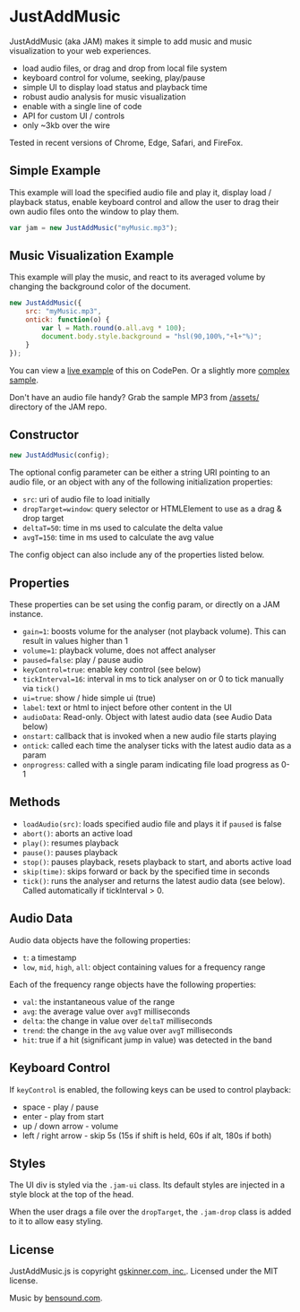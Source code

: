 # JustAddMusic

JustAddMusic (aka JAM) makes it simple to add music and music visualization to your web experiences.

* load audio files, or drag and drop from local file system
* keyboard control for volume, seeking, play/pause
* simple UI to display load status and playback time
* robust audio analysis for music visualization
* enable with a single line of code
* API for custom UI / controls
* only ~3kb over the wire

Tested in recent versions of Chrome, Edge, Safari, and FireFox.


## Simple Example

This example will load the specified audio file and play it, display load / playback status, enable keyboard control
and allow the user to drag their own audio files onto the window to play them.

```javascript
var jam = new JustAddMusic("myMusic.mp3");
```

## Music Visualization Example

This example will play the music, and react to its averaged volume by changing the background color of the document.

```javascript
new JustAddMusic({
	src: "myMusic.mp3",
	ontick: function(o) {
		var l = Math.round(o.all.avg * 100);
		document.body.style.background = "hsl(90,100%,"+l+"%)";
	}
});
```

You can view a [live example](https://codepen.io/gskinner/pen/EmgQyO) of this on CodePen. Or a slightly more [complex sample](https://codepen.io/gskinner/pen/zwRNMr).

Don't have an audio file handy? Grab the sample MP3 from [/assets/](https://github.com/gskinner/JustAddMusic/tree/master/assets) directory of the JAM repo.


## Constructor

```javascript
new JustAddMusic(config);
```

The optional config parameter can be either a string URI pointing to an audio file, or an object with any of the following
initialization properties:

* `src`: uri of audio file to load initially
* `dropTarget=window`: query selector or HTMLElement to use as a drag & drop target
* `deltaT=50`: time in ms used to calculate the delta value
* `avgT=150`: time in ms used to calculate the avg value

The config object can also include any of the properties listed below.


## Properties

These properties can be set using the config param, or directly on a JAM instance.

* `gain=1`: boosts volume for the analyser (not playback volume). This can result in values higher than 1
* `volume=1`: playback volume, does not affect analyser
* `paused=false`: play / pause audio
* `keyControl=true`: enable key control (see below)
* `tickInterval=16`: interval in ms to tick analyser on or 0 to tick manually via `tick()`
* `ui=true`: show / hide simple ui (true)
* `label`: text or html to inject before other content in the UI
* `audioData`: Read-only. Object with latest audio data (see Audio Data below)
* `onstart`: callback that is invoked when a new audio file starts playing
* `ontick`: called each time the analyser ticks with the latest audio data as a param
* `onprogress`: called with a single param indicating file load progress as 0-1


## Methods

* `loadAudio(src)`: loads specified audio file and plays it if `paused` is false
* `abort()`: aborts an active load
* `play()`: resumes playback
* `pause()`: pauses playback
* `stop()`: pauses playback, resets playback to start, and aborts active load
* `skip(time)`: skips forward or back by the specified time in seconds
* `tick()`: runs the analyser and returns the latest audio data (see below). Called automatically if tickInterval > 0.


## Audio Data
Audio data objects have the following properties:

* `t`: a timestamp
* `low`, `mid`, `high`, `all`: object containing values for a frequency range

Each of the frequency range objects have the following properties:

* `val`: the instantaneous value of the range
* `avg`: the average value over `avgT` milliseconds
* `delta`: the change in value over `deltaT` milliseconds
* `trend`: the change in the `avg` value over `avgT` milliseconds
* `hit`: true if a hit (significant jump in value) was detected in the band


## Keyboard Control

If `keyControl` is enabled, the following keys can be used to control playback:

* space - play / pause
* enter - play from start
* up / down arrow - volume
* left / right arrow - skip 5s (15s if shift is held, 60s if alt, 180s if both)


## Styles

The UI div is styled via the `.jam-ui` class. Its default styles are injected in a style block at the top of the head.

When the user drags a file over the `dropTarget`, the `.jam-drop` class is added to it to allow easy styling.

## License

JustAddMusic.js is copyright [gskinner.com, inc.](http://gskinner.com). Licensed under the MIT license.

Music by [bensound.com](http://www.bensound.com).